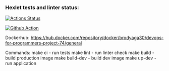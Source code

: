 ### Hexlet tests and linter status:
[![Actions Status](https://github.com/arny-tiger/devops-for-programmers-project-74/actions/workflows/hexlet-check.yml/badge.svg)](https://github.com/arny-tiger/devops-for-programmers-project-74/actions)

[![Github Action](https://github.com/arny-tiger/devops-for-programmers-project-74/actions/workflows/push.yml/badge.svg)](https://github.com/arny-tiger/devops-for-programmers-project-74/actions)

Dockerhub: https://hub.docker.com/repository/docker/brodyaga30/devops-for-programmers-project-74/general

Commands:
make ci - run tests
make lint - run linter check
make build - build production image
make build-dev - build dev image
make up-dev - run application